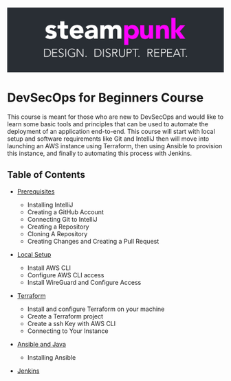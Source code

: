 ![Logo](https://github.com/SteampunkFoundry/images/raw/master/steampunk_banner-white_pink_on_grey.jfif)

# DevSecOps for Beginners Course

This course is meant for those who are new to DevSecOps and would like to
learn some basic tools and principles that can be used to automate the
deployment of an application end-to-end. This course will start with local setup
and software requirements like Git and IntelliJ then will move into launching an
AWS instance using Terraform, then using Ansible to provision this instance, and
finally to automating this process with Jenkins.

## Table of Contents

+ [Prerequisites](./Prerequisites.md)
  
    + Installing IntelliJ 
    + Creating a GitHub Account
    + Connecting Git to IntelliJ
    + Creating a Repository
    + Cloning A Repository
    + Creating Changes and Creating a Pull Request

+ [Local Setup](./LocalSetup.md)
    + Install AWS CLI
    + Configure AWS CLI access
    + Install WireGuard and Configure Access

+ [Terraform](./Terraform.md)
    + Install and configure Terraform on your machine
    + Create a Terraform project
    + Create a ssh Key with AWS CLI
    + Connecting to Your Instance

+ [Ansible and Java](./Ansible.md)
    + Installing Ansible

+ [Jenkins](./Jenkins.md)

